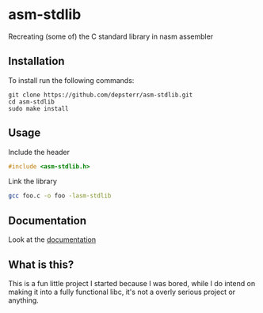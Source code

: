 # asm-stdlib
Recreating (some of) the C standard library in nasm assembler

## Installation

To install run the following commands:

```
git clone https://github.com/depsterr/asm-stdlib.git
cd asm-stdlib
sudo make install
```

## Usage

Include the header

```c
#include <asm-stdlib.h>
```

Link the library
```sh
gcc foo.c -o foo -lasm-stdlib
```

## Documentation

Look at the [documentation](documentation/README.md)

## What is this?

This is a fun little project I started because I was bored, while I do intend on making it into a fully functional libc, it's not a overly serious project or anything. 
